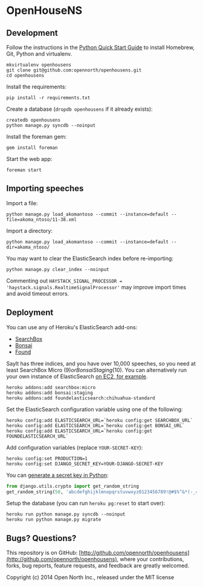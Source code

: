 # OpenHouseNS

## Development

Follow the instructions in the [Python Quick Start Guide](https://github.com/opennorth/opennorth.ca/wiki/Python-Quick-Start%3A-OS-X) to install Homebrew, Git, Python and virtualenv.

    mkvirtualenv openhousens
    git clone git@github.com:opennorth/openhousens.git
    cd openhousens

Install the requirements:

    pip install -r requirements.txt

Create a database (`dropdb openhousens` if it already exists):

    createdb openhousens
    python manage.py syncdb --noinput

Install the foreman gem:

    gem install foreman

Start the web app:

    foreman start

## Importing speeches

Import a file:

    python manage.py load_akomantoso --commit --instance=default --file=akoma_ntoso/11-38.xml

Import a directory:

    python manage.py load_akomantoso --commit --instance=default --dir=akoma_ntoso/

You may want to clear the ElasticSearch index before re-importing:

    python manage.py clear_index --noinput

Commenting out `HAYSTACK_SIGNAL_PROCESSOR = 'haystack.signals.RealtimeSignalProcessor'` may improve import times and avoid timeout errors.

## Deployment

You can use any of Heroku's ElasticSearch add-ons:

* [SearchBox](https://addons.heroku.com/searchbox)
* [Bonsai](https://addons.heroku.com/bonsai)
* [Found](https://addons.heroku.com/foundelasticsearch)

SayIt has three indices, and you have over 10,000 speeches, so you need at least SearchBox Micro ($9) or Bonsai Staging ($10). You can alternatively run your own instance of ElasticSearch [on EC2, for example](http://www.elasticsearch.org/tutorials/elasticsearch-on-ec2/).

    heroku addons:add searchbox:micro
    heroku addons:add bonsai:staging
    heroku addons:add foundelasticsearch:chihuahua-standard

Set the ElasticSearch configuration variable using one of the following:

    heroku config:add ELASTICSEARCH_URL=`heroku config:get SEARCHBOX_URL`
    heroku config:add ELASTICSEARCH_URL=`heroku config:get BONSAI_URL`
    heroku config:add ELASTICSEARCH_URL=`heroku config:get FOUNDELASTICSEARCH_URL`

Add configuration variables (replace `YOUR-SECRET-KEY`):

    heroku config:set PRODUCTION=1
    heroku config:set DJANGO_SECRET_KEY=YOUR-DJANGO-SECRET-KEY

You can [generate a secret key in Python](https://github.com/django/django/blob/master/django/core/management/commands/startproject.py):

```python
from django.utils.crypto import get_random_string
get_random_string(50, 'abcdefghijklmnopqrstuvwxyz0123456789!@#$%^&*(-_=+)')
```

Setup the database (you can run `heroku pg:reset` to start over):

    heroku run python manage.py syncdb --noinput
    heroku run python manage.py migrate

## Bugs? Questions?

This repository is on GitHub: [http://github.com/opennorth/openhousens](http://github.com/opennorth/openhousens), where your contributions, forks, bug reports, feature requests, and feedback are greatly welcomed.

Copyright (c) 2014 Open North Inc., released under the MIT license
